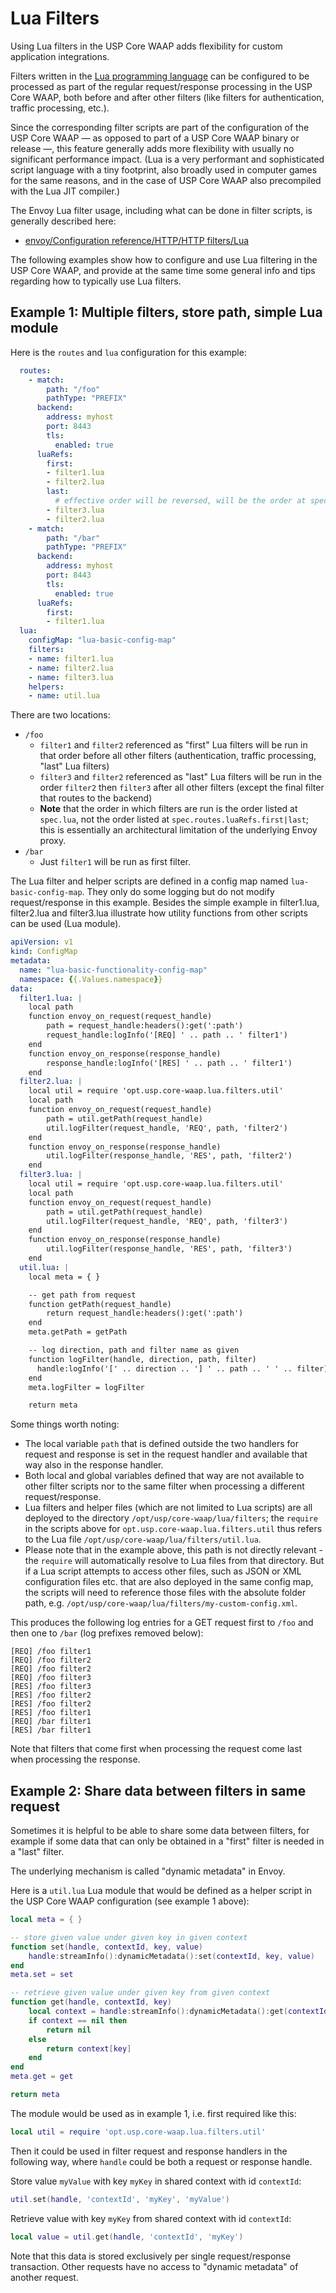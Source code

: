 # Lua Filters

Using Lua filters in the USP Core WAAP adds flexibility for custom application integrations.

Filters written in the [Lua programming language](https://www.lua.org/) can be configured to be processed
as part of the regular request/response processing in the USP Core WAAP,
both before and after other filters (like filters for authentication, traffic processing, etc.).

Since the corresponding filter scripts are part of the configuration
of the USP Core WAAP — as opposed to part of a USP Core WAAP binary or release —,
this feature generally adds more flexibility with usually no significant performance impact.
(Lua is a very performant and sophisticated script language with a tiny footprint,
also broadly used in computer games for the same reasons,
and in the case of USP Core WAAP also precompiled with the Lua JIT compiler.)

The Envoy Lua filter usage, including what can be done in filter scripts, is generally described here:

* [envoy/Configuration reference/HTTP/HTTP filters/Lua](https://www.envoyproxy.io/docs/envoy/latest/configuration/http/http_filters/lua_filter)

The following examples show how to configure and use Lua filtering in the USP Core WAAP,
and provide at the same time some general info and tips regarding how to typically use Lua filters.

## Example 1: Multiple filters, store path, simple Lua module

Here is the `routes` and `lua` configuration for this example:

```yaml
  routes:
    - match:
        path: "/foo"
        pathType: "PREFIX"
      backend:
        address: myhost
        port: 8443
        tls:
          enabled: true
      luaRefs:
        first:
        - filter1.lua
        - filter2.lua
        last:
          # effective order will be reversed, will be the order at spec.lua
        - filter3.lua
        - filter2.lua
    - match:
        path: "/bar"
        pathType: "PREFIX"
      backend:
        address: myhost
        port: 8443
        tls:
          enabled: true
      luaRefs:
        first:
        - filter1.lua
  lua:
    configMap: "lua-basic-config-map"
    filters:
    - name: filter1.lua
    - name: filter2.lua
    - name: filter3.lua
    helpers:
    - name: util.lua
```

There are two locations:

* `/foo`
    * `filter1` and `filter2` referenced as "first" Lua filters
      will be run in that order before all other filters
      (authentication, traffic processing, "last" Lua filters)
    * `filter3` and `filter2` referenced as "last" Lua filters
      will be run in the order `filter2` then `filter3` after all other filters
      (except the final filter that routes to the backend)
    * **Note** that the order in which filters are run is the order listed at `spec.lua`,
      not the order listed at `spec.routes.luaRefs.first|last`;
      this is essentially an architectural limitation of the underlying Envoy proxy.
* `/bar`
    * Just `filter1` will be run as first filter.

The Lua filter and helper scripts are defined in a config map named `lua-basic-config-map`.
They only do some logging but do not modify request/response in this example. 
Besides the simple example in filter1.lua, filter2.lua and filter3.lua illustrate how utility functions from other scripts can be used (Lua module).

```yaml
apiVersion: v1
kind: ConfigMap
metadata:
  name: "lua-basic-functionality-config-map"
  namespace: {{.Values.namespace}}
data:
  filter1.lua: |
    local path
    function envoy_on_request(request_handle)
        path = request_handle:headers():get(':path')
        request_handle:logInfo('[REQ] ' .. path .. ' filter1')
    end
    function envoy_on_response(response_handle)
        response_handle:logInfo('[RES] ' .. path .. ' filter1')
    end
  filter2.lua: |
    local util = require 'opt.usp.core-waap.lua.filters.util'
    local path
    function envoy_on_request(request_handle)
        path = util.getPath(request_handle)
        util.logFilter(request_handle, 'REQ', path, 'filter2')
    end
    function envoy_on_response(response_handle)
        util.logFilter(response_handle, 'RES', path, 'filter2')
    end
  filter3.lua: |
    local util = require 'opt.usp.core-waap.lua.filters.util'
    local path
    function envoy_on_request(request_handle)
        path = util.getPath(request_handle)
        util.logFilter(request_handle, 'REQ', path, 'filter3')
    end
    function envoy_on_response(response_handle)
        util.logFilter(response_handle, 'RES', path, 'filter3')
    end
  util.lua: |
    local meta = { }

    -- get path from request
    function getPath(request_handle)
        return request_handle:headers():get(':path')
    end
    meta.getPath = getPath

    -- log direction, path and filter name as given
    function logFilter(handle, direction, path, filter)
      handle:logInfo('[' .. direction .. '] ' .. path .. ' ' .. filter)
    end
    meta.logFilter = logFilter

    return meta
```

Some things worth noting:

* The local variable `path` that is defined outside the two handlers for request and response
  is set in the request handler and available that way also in the response handler.
* Both local and global variables defined that way are not available
  to other filter scripts nor to the same filter when processing a different request/response.
* Lua filters and helper files (which are not limited to Lua scripts) are all deployed to the
  directory `/opt/usp/core-waap/lua/filters`; the `require` in the scripts above for
  `opt.usp.core-waap.lua.filters.util` thus refers to the Lua file
  `/opt/usp/core-waap/lua/filters/util.lua`. 
* Please note that in the example above, this path is not directly relevant - the `require` 
  will automatically resolve to Lua files from that directory. But if a Lua script attempts to 
  access other files, such as JSON or XML configuration files etc. that are also deployed in 
  the same config map, the scripts will need to reference those files with the absolute folder 
  path, e.g. `/opt/usp/core-waap/lua/filters/my-custom-config.xml`.


This produces the following log entries for a GET request first to `/foo` and then one to `/bar`
(log prefixes removed below):


```
[REQ] /foo filter1
[REQ] /foo filter2
[REQ] /foo filter2
[REQ] /foo filter3
[RES] /foo filter3
[RES] /foo filter2
[RES] /foo filter2
[RES] /foo filter1
[REQ] /bar filter1
[RES] /bar filter1
```

Note that filters that come first when processing the request come last when processing the response.

## Example 2: Share data between filters in same request

Sometimes it is helpful to be able to share some data between filters,
for example  if some data that can only be obtained in a "first" filter
is needed in a "last" filter.

The underlying mechanism is called "dynamic metadata" in Envoy.

Here is a `util.lua` Lua module that would be defined as a helper script
in the USP Core WAAP configuration (see example 1 above):

```lua
local meta = { }

-- store given value under given key in given context
function set(handle, contextId, key, value)
    handle:streamInfo():dynamicMetadata():set(contextId, key, value)
end
meta.set = set

-- retrieve given value under given key from given context
function get(handle, contextId, key)
    local context = handle:streamInfo():dynamicMetadata():get(contextId)
    if context == nil then
        return nil
    else
        return context[key]
    end
end
meta.get = get

return meta
```

The module would be used as in example 1, i.e. first required like this:

```lua
local util = require 'opt.usp.core-waap.lua.filters.util'
```
Then it could be used in filter request and response handlers in the following way,
where `handle` could be both a request or response handle.

Store value `myValue` with key `myKey` in shared context with id `contextId`:

```lua
util.set(handle, 'contextId', 'myKey', 'myValue')
```

Retrieve value with key `myKey` from shared context with id `contextId`:

```lua
local value = util.get(handle, 'contextId', 'myKey')
```

Note that this data is stored exclusively per single request/response transaction.
Other requests have no access to "dynamic metadata" of another request.
